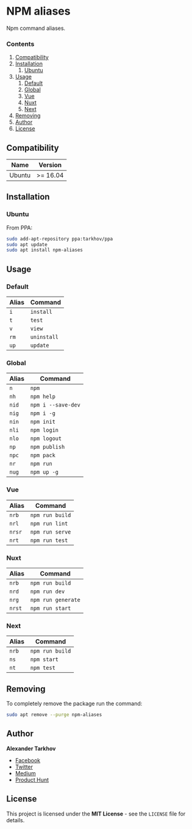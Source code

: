# NPM aliases

Npm command aliases.

### Contents

1. [Compatibility](#compatibility)
2. [Installation](#installation)
   1. [Ubuntu](#ubuntu)
3. [Usage](#usage)
   1. [Default](#default)
   2. [Global](#global)
   3. [Vue](#vue)
   4. [Nuxt](#nuxt)
   5. [Next](#next)
4. [Removing](#removing)
5. [Author](#author)
6. [License](#license)

## Compatibility

Name | Version
------- | -------
Ubuntu | >= 16.04

## Installation

### Ubuntu

From PPA:

```bash
sudo add-apt-repository ppa:tarkhov/ppa
sudo apt update
sudo apt install npm-aliases
```

## Usage

### Default

Alias | Command
------- | -------
`i` | `install`
`t` | `test`
`v` | `view`
`rm` | `uninstall`
`up` | `update`

### Global

Alias | Command
------- | -------
`n` | `npm`
`nh` | `npm help`
`nid` | `npm i --save-dev`
`nig` | `npm i -g`
`nin` | `npm init`
`nli` | `npm login`
`nlo` | `npm logout`
`np` | `npm publish`
`npc` | `npm pack`
`nr` | `npm run`
`nug` | `npm up -g`

### Vue
Alias | Command
------- | -------
`nrb` | `npm run build`
`nrl` | `npm run lint`
`nrsr` | `npm run serve`
`nrt` | `npm run test`

### Nuxt
Alias | Command
------- | -------
`nrb` | `npm run build`
`nrd` | `npm run dev`
`nrg` | `npm run generate`
`nrst` | `npm run start`

### Next
Alias | Command
------- | -------
`nrb` | `npm run build`
`ns` | `npm start`
`nt` | `npm test`

## Removing

To completely remove the package run the command:

```bash
sudo apt remove --purge npm-aliases
```

## Author

**Alexander Tarkhov**

* [Facebook](https://www.facebook.com/alex.tarkhov)
* [Twitter](https://twitter.com/alextarkhov)
* [Medium](https://medium.com/@tarkhov)
* [Product Hunt](https://www.producthunt.com/@tarkhov)

## License

This project is licensed under the **MIT License** - see the `LICENSE` file for details.
